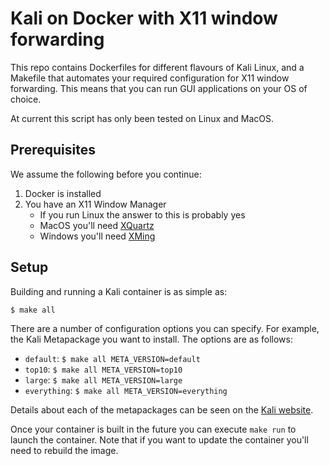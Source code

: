 Kali on Docker with X11 window forwarding
=========================================

This repo contains Dockerfiles for different flavours of Kali Linux, and a
Makefile that automates your required configuration for X11 window forwarding.
This means that you can run GUI applications on your OS of choice.

At current this script has only been tested on Linux and MacOS.

Prerequisites
-------------

We assume the following before you continue:

1. Docker is installed
2. You have an X11 Window Manager
    - If you run Linux the answer to this is probably yes
    - MacOS you'll need [XQuartz](https://www.xquartz.org/)
    - Windows you'll need [XMing](https://sourceforge.net/projects/xming/)


Setup
-----

Building and running a Kali container is as simple as:

 ```bash
$ make all
 ```

There are a number of configuration options you can specify. For example, the
Kali Metapackage you want to install. The options are as follows:

- `default`: `$ make all META_VERSION=default`
- `top10`: `$ make all META_VERSION=top10`
- `large`: `$ make all META_VERSION=large`
- `everything`: `$ make all META_VERSION=everything`

Details about each of the metapackages can be seen on the
[Kali website](https://www.kali.org/news/major-metapackage-makeover/).

Once your container is built in the future you can execute `make run` to
launch the container. Note that if you want to update the container you'll need
to rebuild the image.
